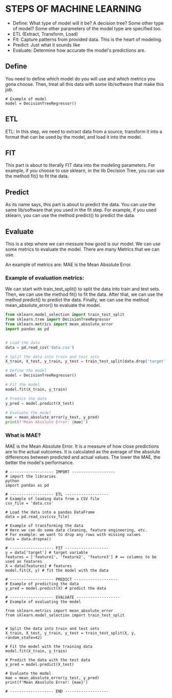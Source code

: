 
# STEPS OF MACHINE LEARNING
- Define: What type of model will it be? A decision tree? Some other type of model? Some other parameters of the model type are specified too.
- ETL (Extract, Transform, Load)
- Fit: Capture patterns from provided data. This is the heart of modeling.
- Predict: Just what it sounds like
- Evaluate: Determine how accurate the model's predictions are.

## Define
You need to define which model do you will use and which metrics you gona choose. Then, treat all this data with some lib/software that make this job.

```
# Example of model
model = DecisionTreeRegressor() 
```
## ETL
ETL: In this step, we need to extract data from a source, transform it into a format that can be used by the model, and load it into the model.

## FIT
This part is about to literally FIT data into the modeling parameters. For example, if you choose to use sklearn, in the lib Decision Tree, you can use the method fit() to fit the data.

## Predict
As its name says, this part is about to predict the data. You can use the same lib/software that you used in the fit step. For example, if you used sklearn, you can use the method predict() to predict the data.

## Evaluate
This is a step where we can messure how good is our model. We can use some metrics to evaluate the model. There are many Metrics that we can use.

An example of metrics are: MAE is the Mean Absolute Error.

### Example of evaluation metrics:
We can start with train_test_split() to split the data into train and test sets. Then, we can use the method fit() to fit the data. After that, we can use the method predict() to predict the data. Finally, we can use the method mean_absolute_error() to evaluate the model.

```python
from sklearn.model_selection import train_test_split
from sklearn.tree import DecisionTreeRegressor
from sklearn.metrics import mean_absolute_error
import pandas as pd


# Load the data
data = pd.read_csv('data.csv')

# Split the data into train and test sets
X_train, X_test, y_train, y_test = train_test_split(data.drop('target', axis=1), data['target'], test_size=0.2, random_state=42)

# Define the model
model = DecisionTreeRegressor()

# Fit the model
model.fit(X_train, y_train)

# Predict the data
y_pred = model.predict(X_test)

# Evaluate the model
mae = mean_absolute_error(y_test, y_pred)
print(f'Mean Absolute Error: {mae}')
```

### What is MAE?
MAE is the Mean Absolute Error. It is a measure of how close predictions are to the actual outcomes. It is calculated as the average of the absolute differences between predicted and actual values. The lower the MAE, the better the model's performance.

```
# ------------------- IMPORT -------------------
# import the libraries
python
import pandas as pd 

# ------------------- ETL ------------------- 
# Example of loading data from a CSV file
csv_file = 'data.csv'

# Load the data into a pandas DataFrame
data = pd.read_csv(csv_file)

# Example of transforming the data
# Here we can do some data cleaning, feature engineering, etc.
# For example: we want to drop any rows with missing values
data = data.dropna()

# ------------------- FIT -------------------
y = data['target'] # target variable
features = ['feature1', 'feature2', 'feature3'] # == columns to be used as features
X = data[features] # features
model.fit(X, y) # fit the model with the data

# ------------------- PREDICT -------------------
# Example of predicting the data
y_pred = model.predict(X) # predict the data

# ------------------- EVALUATE -------------------
# Example of evaluating the model

from sklearn.metrics import mean_absolute_error
from sklearn.model_selection import train_test_split


# Split the data into train and test sets
X_train, X_test, y_train, y_test = train_test_split(X, y, random_state=42)

# Fit the model with the training data
model.fit(X_train, y_train)

# Predict the data with the test data
y_pred = model.predict(X_test)

# Evaluate the model
mae = mean_absolute_error(y_test, y_pred)
print(f'Mean Absolute Error: {mae}')

# ------------------- END -------------------

```